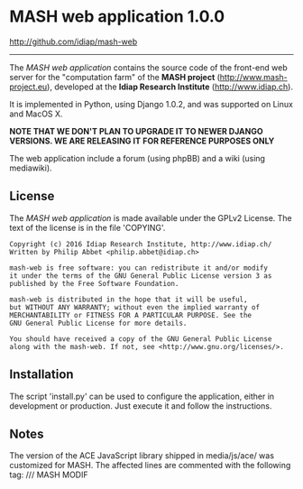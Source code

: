 # MASH web application 1.0.0

http://github.com/idiap/mash-web

----------------------------

The *MASH web application* contains the source code of the front-end web server for the
"computation farm" of the **MASH project** (http://www.mash-project.eu),
developed at the **Idiap Research Institute** (http://www.idiap.ch).

It is implemented in Python, using Django 1.0.2, and was supported on Linux and MacOS X.

**NOTE THAT WE DON'T PLAN TO UPGRADE IT TO NEWER DJANGO VERSIONS. WE ARE RELEASING IT**
**FOR REFERENCE PURPOSES ONLY**

The web application include a forum (using phpBB) and a wiki (using mediawiki).


## License

The *MASH web application* is made available under the GPLv2 License. The text of the
license is in the file 'COPYING'.

    Copyright (c) 2016 Idiap Research Institute, http://www.idiap.ch/
    Written by Philip Abbet <philip.abbet@idiap.ch>

    mash-web is free software: you can redistribute it and/or modify
    it under the terms of the GNU General Public License version 3 as
    published by the Free Software Foundation.

    mash-web is distributed in the hope that it will be useful,
    but WITHOUT ANY WARRANTY; without even the implied warranty of
    MERCHANTABILITY or FITNESS FOR A PARTICULAR PURPOSE. See the
    GNU General Public License for more details.

    You should have received a copy of the GNU General Public License
    along with the mash-web. If not, see <http://www.gnu.org/licenses/>.


## Installation

The script 'install.py' can be used to configure the application, either in development
or production. Just execute it and follow the instructions.


## Notes

The version of the ACE JavaScript library shipped in media/js/ace/ was customized for
MASH. The affected lines are commented with the following tag: /// MASH MODIF

